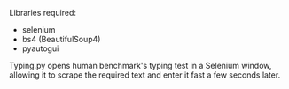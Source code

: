 Libraries required:
- selenium 
- bs4 (BeautifulSoup4)
- pyautogui

Typing.py opens human benchmark's typing test in a Selenium window, allowing it to scrape the required text
and enter it fast a few seconds later.